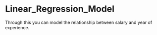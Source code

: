 # Linear_Regression_Model
Through this you can model the relationship between salary and year of experience.
